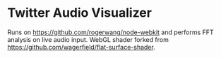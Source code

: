 Twitter Audio Visualizer
========

Runs on https://github.com/rogerwang/node-webkit and performs FFT analysis on live audio input. WebGL shader forked from https://github.com/wagerfield/flat-surface-shader. 